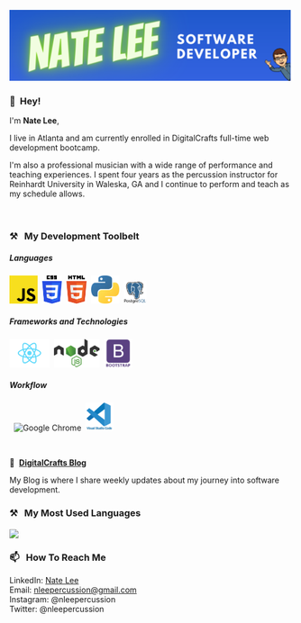 ![Header](https://github.com/natelee3/natelee3/blob/main/readme-banner.png "Header")

### 👋&nbsp;&nbsp;Hey!

I'm **Nate Lee**, 

I live in Atlanta and am currently enrolled in DigitalCrafts full-time web development bootcamp. 

I'm also a professional musician with a wide range of performance and teaching experiences. I spent four years as the percussion instructor for Reinhardt University in Waleska, GA and I continue to perform and teach as my schedule allows.
<br><br><br>

### ⚒&nbsp;&nbsp;&nbsp;My Development Toolbelt
<h5> Languages </h5>
<p float="left">
  <img alt="JavaScript" title="JavaScript" src="https://github.com/natelee3/natelee3/blob/main/javascript.svg" height="50">&nbsp;
  <img alt="CSS" title="CSS" src="https://github.com/natelee3/natelee3/blob/main/css-3.svg" height="50">&nbsp;
  <img alt="HTML" title="HTML" src="https://github.com/natelee3/natelee3/blob/main/html-5.svg" height="50">&nbsp;           
  <img alt="Python" title="Python" src="https://github.com/natelee3/natelee3/blob/main/python.svg" height="50">&nbsp;
  <img alt="PostgreSQL title="PostgreSQL" src="https://raw.githubusercontent.com/devicons/devicon/master/icons/postgresql/postgresql-original-wordmark.svg" height="40">&nbsp;
</p>
<h5> Frameworks and Technologies</h5>
<p float="left">
  <img alt="React" title="React" src="https://github.com/natelee3/natelee3/blob/main/React-icon.svg" height="50">&nbsp;
  <img alt="Node.js" title="Node.js" src="https://github.com/natelee3/natelee3/blob/main/nodejs.svg" height="50">&nbsp;
  <img alt="Bootstrap" title="Bootstrap" src="https://raw.githubusercontent.com/devicons/devicon/master/icons/bootstrap/bootstrap-plain-wordmark.svg" height="50">&nbsp;
<p>
<h5> Workflow </h5>
<p float="left>                                                                                                          
  <img alt="Git" title="Git" src="https://github.com/natelee3/natelee3/blob/main/git.svg" height="50">&nbsp;
  <img alt="Google Chrome" title="Google Chrome" src="https://user-images.githubusercontent.com/1680157/87443745-47fd3c00-c5cc-11ea-878f-44f34572775e.png" height="50">&nbsp;
   <img alt="VS Code" title="VS Code" src="https://raw.githubusercontent.com/devicons/devicon/master/icons/vscode/vscode-original-wordmark.svg" height="50">&nbsp;
</p><br>


📝&nbsp;&nbsp;**[DigitalCrafts Blog](http://github.com/natelee3/blog_posts)**

My Blog is where I share weekly updates about my journey into software development. 


### ⚒&nbsp;&nbsp;&nbsp;My Most Used Languages
<a href="https://github.com/natelee3/natelee3">
  <img align="center" src="https://github-readme-stats.vercel.app/api/top-langs/?username=natelee3&hide=java,html,tex&title_color=ffffff&text_color=c9cacc&icon_color=2bbc8a&bg_color=1d1f21&langs_count=3" />
</a>

### 📫&nbsp;&nbsp;&nbsp;How To Reach Me

LinkedIn: <a href="https://www.linkedin.com/in/nate-lee3"/>Nate Lee</a><br>
Email: nleepercussion@gmail.com<br>
Instagram: @nleepercussion<br>
Twitter: @nleepercussion

